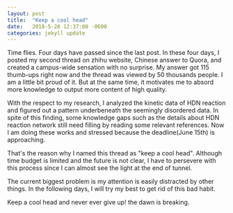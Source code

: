 ```yaml
---
layout: post
title:  "Keep a cool head"
date:   2018-5-28 12:37:00 -0600
categories: jekyll update
---
```

Time flies. Four days have passed since the last post. In these four days, I posted my second thread on zhihu website, Chinese answer to Quora, and created a campus-wide sensation with no surprise. My answer got 115 thumb-ups right now and the thread was viewed by 50 thousands people. I am a little bit proud of it. But at the same time, it motivates me to absord more knowledge to output more content of high quality.

With the respect to my research, I analyzed the kinetic data of HDN reaction and figured out a pattern underbeneath the seemingly disordered data. In spite of this finding, some knowledge gaps such as the details about HDN reaction network still need filling by reading some relevant references. Now I am doing these works and stressed because the deadline(June 15th) is approaching. 

That's the reason why I named this thread as "keep a cool head". Although time budget is limited and the future is not clear, I have to persevere with this process since I can almost see the light at the end of tunnel. 

The current biggest problem is my attention is easily distracted by other things. In the following days, I will try my best to get rid of this bad habit. 

Keep a cool head and never ever give up! the dawn is breaking.
